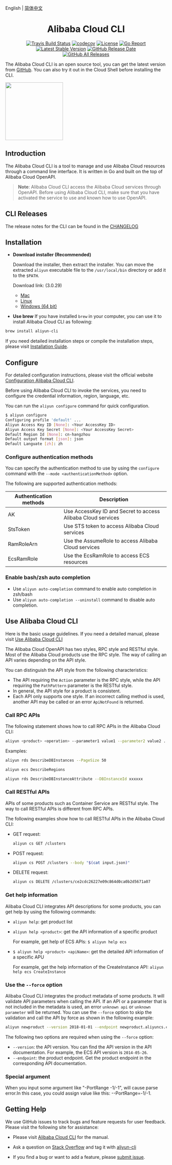 English | [简体中文](./README-CN.md)

<h1 align="center">Alibaba Cloud CLI</h1>

<p align="center">
<a href="https://travis-ci.org/aliyun/aliyun-cli"><img src="https://travis-ci.org/aliyun/aliyun-cli.svg?branch=master" alt="Travis Build Status"></a>
<a href="https://codecov.io/gh/aliyun/aliyun-cli"><img src="https://codecov.io/gh/aliyun/aliyun-cli/branch/master/graph/badge.svg" alt="codecov"></a>
<a href="https://github.com/aliyun/aliyun-cli/blob/master/LICENSE"><img src="https://img.shields.io/github/license/aliyun/aliyun-cli.svg" alt="License"></a>
<a href="https://goreportcard.com/report/github.com/aliyun/aliyun-cli"><img src="https://goreportcard.com/badge/github.com/aliyun/aliyun-cli" alt="Go Report" ></a>
<br/>
<a href="https://github.com/aliyun/aliyun-cli/releases/latest"><img src="https://img.shields.io/github/release/aliyun/aliyun-cli.svg" alt="Latest Stable Version" ></a>
<a href="https://github.com/aliyun/aliyun-cli/releases/latest"><img src="https://img.shields.io/github/release-date/aliyun/aliyun-cli.svg" alt="GitHub Release Date"></a>
<br/>
<a href="https://github.com/aliyun/aliyun-cli/releases"><img src="https://img.shields.io/github/downloads/aliyun/aliyun-cli/total.svg" alt="GitHub All Releases" ></a>
<p>

The Alibaba Cloud CLI is an open source tool, you can get the latest version from [GitHub](https://github.com/aliyun/aliyun-cli).
You can also try it out in the Cloud Shell before installing the CLI.

<a href="https://shell.aliyun.com/" target="cloudshell">
  <img src="https://img.alicdn.com/tfs/TB1wt1zq9zqK1RjSZFpXXakSXXa-1066-166.png" width="180" />
</a>

## Introduction

The Alibaba Cloud CLI is a tool to manage and use Alibaba Cloud resources through a command line interface. It is written in Go and built on the top of Alibaba Cloud OpenAPI.

> **Note**: Alibaba Cloud CLI access the Alibaba Cloud services through OpenAPI. Before using Alibaba Cloud CLI, make sure that you have activated the service to use and known how to use OpenAPI.

## CLI Releases

The release notes for the CLI can be found in the [CHANGELOG](./CHANGELOG.md)

## Installation

- **Download installer (Recommended)**

  Download the installer, then extract the installer. You can move the extracted `aliyun` executable file to the `/usr/local/bin` directory or add it to the `$PATH`.

  Download link: (3.0.29)

  - [Mac](https://aliyuncli.alicdn.com/aliyun-cli-macosx-3.0.29-amd64.tgz)
  - [Linux](https://aliyuncli.alicdn.com/aliyun-cli-linux-3.0.29-amd64.tgz)
  - [Windows (64 bit)](https://aliyuncli.alicdn.com/aliyun-cli-windows-3.0.29-amd64.zip)

- **Use brew**
If you have installed `brew` in your computer, you can use it to install Alibaba Cloud CLI as following:

```sh
brew install aliyun-cli
```

If you need detailed installation steps or compile the installation steps, please visit [Installation Guide](https://www.alibabacloud.com/help/doc-detail/110343.htm?spm=a2c63.p38356.b99.4.56416f39SuRUr3).

## Configure

For detailed configuration instructions, please visit the official website [Configuration Alibaba Cloud CLI](https://www.alibabacloud.com/help/doc-detail/110341.htm?spm=a2c63.p38356.b99.12.77d468f5YJVFg1).

Before using Alibaba Cloud CLI to invoke the services, you need to configure the credential information, region, language, etc.

You can run the `aliyun configure` command for quick configuration.

```sh
$ aliyun configure
Configuring profile 'default' ...
Aliyun Access Key ID [None]: <Your AccessKey ID>
Aliyun Access Key Secret [None]: <Your AccessKey Secret>
Default Region Id [None]: cn-hangzhou
Default output format [json]: json
Default Languate [zh]: zh
```

### Configure authentication methods

You can specify the authentication method to use by using the `configure` command with the `--mode <authenticationMethod>` option.

The following are supported authentication methods:

| Authentication methods  | Description |
| --------       | -------- |
| AK             | Use AccessKey ID and Secret to access Alibaba Cloud services |
| StsToken       | Use STS token to access Alibaba Cloud services    |
| RamRoleArn     | Use the AssumeRole to access Alibaba Cloud services    |
| EcsRamRole     | Use the EcsRamRole to access ECS resources   |

### Enable bash/zsh auto completion

- Use `aliyun auto-completion` command to enable auto completion in zsh/bash
- Use `aliyun auto-completion --uninstall` command to disable auto completion.

## Use Alibaba Cloud CLI

Here is the basic usage guidelines. If you need a detailed manual, please visit [Use Alibaba Cloud CLI](https://www.alibabacloud.com/help/doc-detail/110344.htm?spm=a2c63.p38356.b99.18.ab77442ekAv3Yr)

The Alibaba Cloud OpenAPI has two styles, RPC style and RESTful style. Most of the Alibaba Cloud products use the RPC style. The way of calling an API varies depending on the API style.

You can distinguish the API style from the following characteristics:

- The API requiring the `Action` parameter is the RPC style, while the API requiring the `PathPattern` parameter is the RESTful style.
- In general, the API style for a product is consistent.
- Each API only supports one style. If an incorrect calling method is used, another API may be called or an error `ApiNotFound` is returned.

### Call RPC APIs

The following statement shows how to call RPC APIs in the Alibaba Cloud CLI:

```sh
aliyun <product> <operation> --parameter1 value1 --parameter2 value2 ...
```

Examples:

```sh
aliyun rds DescribeDBInstances --PageSize 50
```

```sh
aliyun ecs DescribeRegions
```

```sh
aliyun rds DescribeDBInstanceAttribute --DBInstanceId xxxxxx
```

### Call RESTful APIs

APIs of some products such as Container Service are RESTful style. The way to call RESTful APIs is different from RPC APIs.

The following examples show how to call RESTful APIs in the Alibaba Cloud CLI:

- GET request:

    ```sh
    aliyun cs GET /clusters
    ```

- POST request:

    ```sh
    aliyun cs POST /clusters --body "$(cat input.json)"
    ```

- DELETE request:

    ```sh
    aliyun cs DELETE /clusters/ce2cdc26227e09c864d0ca0b2d5671a07
    ```

### Get help information

Alibaba Cloud CLI integrates API descriptions for some products, you can get help by using the following commands:

- `aliyun help`: get product list

- `aliyun help <product>`: get the API information of a specific product

	For example, get help of ECS APIs: `$ aliyun help ecs`

- `$ aliyun help <product> <apiName>`: get the detailed API information of a specific APU

	For example, get the help information of the CreateInstance API: `aliyun help ecs CreateInstance`

### Use the `--force` option

Alibaba Cloud CLI integrates the product metadata of some products. It will validate API parameters when calling the API. If an API or a parameter that is not included in the metadata is used, an error `unknown api` or `unknown parameter` will be returned. You can use the `--force` option to skip the validation and call the API by force as shown in the following example:

```sh
aliyun newproduct --version 2018-01-01 --endpoint newproduct.aliyuncs.com --param1 ... --force
```

The following two options are required when using the `--force` option:

- `--version`: the API version. You can find the API version in the API documentation. For example, the ECS API version is `2014-05-26`.
- `--endpoint`: the product endpoint. Get the product endpoint in the corresponding API documentation.

### Special argument

When you input some argument like "-PortRange -1/-1", will cause parse error.In this case, you could assign value like this:
--PortRange=-1/-1.

## Getting Help

We use GitHub issues to track bugs and feature requests for user feedback. Please visit the following site for assistance:

- Please visit [Alibaba Cloud CLI](https://www.alibabacloud.com/help/doc-detail/110244.htm?spm=a2c63.p38356.b99.2.58e54573sCfIan) for the manual.

- Ask a question on [Stack Overflow](https://stackoverflow.com/) and tag it with [aliyun-cli](https://stackoverflow.com/questions/tagged/aliyun-cli)

- If you find a bug or want to add a feature, please [submit issue](https://github.com/aliyun/aliyun-cli/issues/new/choose).
